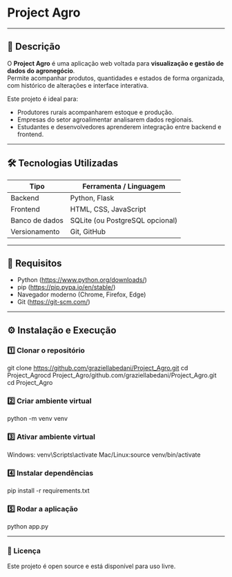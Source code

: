 # Project Agro
---

## 📌 Descrição
O **Project Agro** é uma aplicação web voltada para **visualização e gestão de dados do agronegócio**.  
Permite acompanhar produtos, quantidades e estados de forma organizada, com histórico de alterações e interface interativa.

Este projeto é ideal para:
- Produtores rurais acompanharem estoque e produção.  
- Empresas do setor agroalimentar analisarem dados regionais.  
- Estudantes e desenvolvedores aprenderem integração entre backend e frontend.

---

## 🛠 Tecnologias Utilizadas
| Tipo           | Ferramenta / Linguagem       |
|----------------|-----------------------------|
| Backend        | Python, Flask           |
| Frontend       | HTML, CSS, JavaScript       |
| Banco de dados | SQLite (ou PostgreSQL opcional) |
| Versionamento  | Git, GitHub                 |

---

## 💾 Requisitos
- Python (https://www.python.org/downloads/)  
- pip (https://pip.pypa.io/en/stable/)  
- Navegador moderno (Chrome, Firefox, Edge)  
- Git (https://git-scm.com/)  

---

## ⚙️ Instalação e Execução

### 1️⃣ Clonar o repositório
git clone https://github.com/graziellabedani/Project_Agro.git
cd Project_Agrocd Project_Agro/github.com/graziellabedani/Project_Agro.git
cd Project_Agro

### 2️⃣ Criar ambiente virtual 
python -m venv venv

### 3️⃣ Ativar ambiente virtual
Windows: venv\Scripts\activate
Mac/Linux:source venv/bin/activate

### 4️⃣ Instalar dependências
pip install -r requirements.txt

### 5️⃣ Rodar a aplicação
python app.py

---

### 📜 Licença
Este projeto é open source e está disponível para uso livre.




